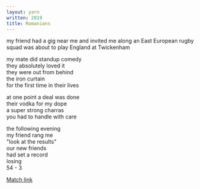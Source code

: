 ```yaml
---
layout: yarn
written: 2019
title: Romanians
---
```


<div class="poem">
my friend had a gig near me  
and invited me along  
an East European rugby squad  
was about to play England  
at Twickenham

my mate did standup comedy  
they absolutely loved it  
they were out from behind  
the iron curtain  
for the first time in their lives  

at one point a deal was done  
their vodka for my dope  
a super strong charras  
you had to handle with care  

the following evening  
my friend rang me  
"look at the results"  
our new friends  
had set a record  
losing  
54 - 3
</div>

[Match link](http://stats.espnscrum.com/scrum/rugby/match/22864.html)
